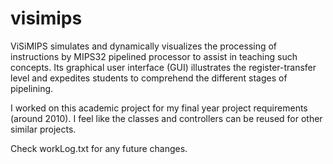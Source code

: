 # visimips
ViSiMIPS simulates and dynamically visualizes the processing of instructions by MIPS32 pipelined processor to assist in teaching such concepts. Its graphical user interface (GUI) illustrates the register-transfer level and expedites students to comprehend the different stages of pipelining.

I worked on this academic project for my final year project requirements (around 2010). I feel like the classes and controllers can be reused for other similar projects.

Check workLog.txt for any future changes.

